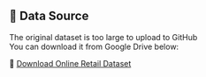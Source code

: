 ## 📂 Data Source

The original dataset is too large to upload to GitHub  
You can download it from Google Drive below:

🔗 [Download Online Retail Dataset](https://drive.google.com/drive/folders/1Bj18_idzB6UfgTPVIc1sOparpluNrcvF?usp=drive_link)
